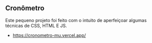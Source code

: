 ## Cronômetro
Este pequeno projeto foi feito com o intuito de aperfeiçoar algumas técnicas de CSS, HTML E JS.
- https://cronometro-mu.vercel.app/
